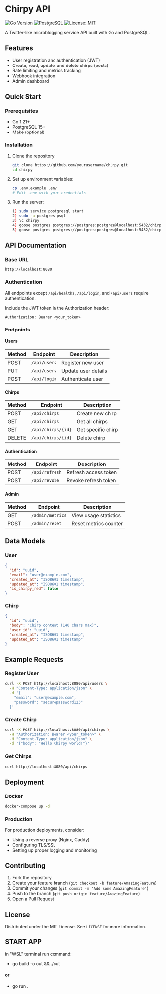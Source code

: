 # Chirpy API

[![Go Version](https://img.shields.io/badge/Go-1.21+-00ADD8?logo=go)](https://golang.org/)
[![PostgreSQL](https://img.shields.io/badge/PostgreSQL-15+-336791?logo=postgresql)](https://www.postgresql.org/)
[![License: MIT](https://img.shields.io/badge/License-MIT-yellow.svg)](https://opensource.org/licenses/MIT)

A Twitter-like microblogging service API built with Go and PostgreSQL.

## Features

- User registration and authentication (JWT)
- Create, read, update, and delete chirps (posts)
- Rate limiting and metrics tracking
- Webhook integration
- Admin dashboard

## Quick Start

### Prerequisites

- Go 1.21+
- PostgreSQL 15+
- Make (optional)

### Installation

1. Clone the repository:
   ```bash
   git clone https://github.com/yourusername/chirpy.git
   cd chirpy
   ```

2. Set up environment variables:
   ```bash
   cp .env.example .env
   # Edit .env with your credentials
   ```

3. Run the server:
   ```bash
   1) sudo service postgresql start
   2) sudo -u postgres psql
   3) \c chirpy
   4) goose postgres postgres://postgres:postgres@localhost:5432/chirpy?sslmode=disable up
   5) goose postgres postgres://postgres:postgres@localhost:5432/chirpy?sslmode=disable up
   ```

## API Documentation

### Base URL
`http://localhost:8080`

### Authentication
All endpoints except `/api/healthz`, `/api/login`, and `/api/users` require authentication.

Include the JWT token in the Authorization header:
```
Authorization: Bearer <your_token>
```

### Endpoints

#### Users
| Method | Endpoint       | Description          |
|--------|----------------|----------------------|
| POST   | `/api/users`   | Register new user    |
| PUT    | `/api/users`   | Update user details  |
| POST   | `/api/login`   | Authenticate user    |

#### Chirps
| Method | Endpoint            | Description            |
|--------|---------------------|---------------------------|
| POST   | `/api/chirps`       | Create new chirp         |
| GET    | `/api/chirps`       | Get all chirps            |
| GET    | `/api/chirps/{id}`  | Get specific chirp       |
| DELETE | `/api/chirps/{id}`  | Delete chirp              |

#### Authentication
| Method | Endpoint          | Description            |
|--------|-------------------|---------------------------|
| POST   | `/api/refresh`     | Refresh access token      |
| POST   | `/api/revoke`      | Revoke refresh token      |

#### Admin
| Method | Endpoint          | Description            |
|--------|-------------------|---------------------------|
| GET    | `/admin/metrics`  | View usage statistics     |
| POST   | `/admin/reset`     | Reset metrics counter     |

## Data Models

### User
```json
{
  "id": "uuid",
  "email": "user@example.com",
  "created_at": "ISO8601 timestamp",
  "updated_at": "ISO8601 timestamp",
  "is_chirpy_red": false
}
```

### Chirp
```json
{
  "id": "uuid",
  "body": "Chirp content (140 chars max)",
  "user_id": "uuid",
  "created_at": "ISO8601 timestamp",
  "updated_at": "ISO8601 timestamp"
}
```

## Example Requests

### Register User
```bash
curl -X POST http://localhost:8080/api/users \
  -H "Content-Type: application/json" \
  -d '{
    "email": "user@example.com",
    "password": "securepassword123"
  }'
```

### Create Chirp
```bash
curl -X POST http://localhost:8080/api/chirps \
  -H "Authorization: Bearer <your_token>" \
  -H "Content-Type: application/json" \
  -d '{"body": "Hello Chirpy world!"}'
```

### Get Chirps
```bash
curl http://localhost:8080/api/chirps
```

## Deployment

### Docker
```bash
docker-compose up -d
```

### Production
For production deployments, consider:
- Using a reverse proxy (Nginx, Caddy)
- Configuring TLS/SSL
- Setting up proper logging and monitoring

## Contributing

1. Fork the repository
2. Create your feature branch (`git checkout -b feature/AmazingFeature`)
3. Commit your changes (`git commit -m 'Add some AmazingFeature'`)
4. Push to the branch (`git push origin feature/AmazingFeature`)
5. Open a Pull Request

## License

Distributed under the MIT License. See `LICENSE` for more information.

## START APP
in "WSL" terminal run command:
- go build -o out && ./out
#### or
- go run .
